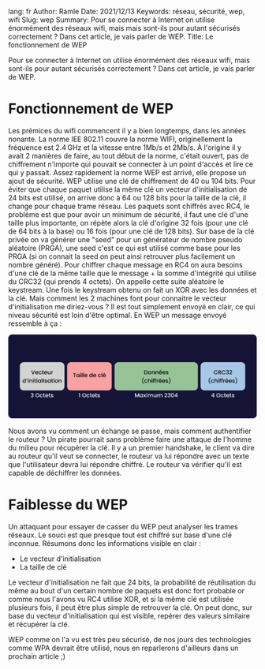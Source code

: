lang: fr
Author: Ramle 
Date: 2021/12/13
Keywords: réseau, sécurité, wep, wifi
Slug: wep
Summary: Pour se connecter à Internet on utilise énormément des réseaux wifi, mais mais sont-ils pour autant sécurisés correctement ? Dans cet article, je vais parler de WEP.
Title: Le fonctionnement de WEP


Pour se connecter à Internet on utilise énormément des réseaux wifi, mais sont-ils pour autant sécurisés correctement ? Dans cet article, je vais parler de WEP.

# Fonctionnement de WEP

Les prémices du wifi commencent il y a bien longtemps, dans les années nonante. La norme IEE 802.11 couvre la norme WIFI, originellement la fréquence est 2.4 GHz et la vitesse entre 1Mb/s et 2Mb/s. À l'origine il y avait 2 manières de faire, au tout début de la norme, c'était ouvert, pas de chiffrement n'importe qui pouvait se connecter à un point d'accès et lire ce qui y passait. Assez rapidement la norme WEP est arrivé, elle propose un ajout de sécurité.
WEP utilise une clé de chiffrement de 40 ou 104 bits. Pour éviter que chaque paquet utilise la même clé un vecteur d'initialisation de 24 bits est utilisé, on arrive donc à 64 ou 128 bits pour la taille de la clé, il change pour chaque trame réseau. Les paquets sont chiffrés avec RC4, le problème est que pour avoir un minimum de sécurité, il faut une clé d'une taille plus importante, on répète alors la clé d'origine 32 fois (pour une clé de 64 bits à la base) ou 16 fois (pour une clé de 128 bits). Sur base de la clé privée on va générer une "seed" pour un générateur de nombre pseudo aléatoire (PRGA), une seed c'est ce qui est utilisé comme base pour les PRGA (si on connait la seed on peut ainsi retrouver plus facilement un nombre généré). Pour chiffrer chaque message en RC4 on aura besoins d'une clé de la même taille que le message + la somme d'intégrité qui utilise du CRC32 (qui prends 4 octets). On appelle cette suite aléatoire le keystream. Une fois le keystream obtenu on fait un XOR avec les données et la clé. Mais comment les 2 machines font pour connaitre le vecteur d'initialisation me diriez-vous ?  Il est tout simplement envoyé en clair, ce qui niveau sécurité est loin d'être optimal.
En WEP un message envoyé ressemble à ça :

![Schéma frame webp](/static/img/wep/frame_wep.webp)

Nous avons vu comment un échange se passe, mais comment authentifier le routeur ? Un pirate pourrait sans problème faire une attaque de l'homme du milieu pour récupérer la clé. Il y a un premier handshake, le client va dire au routeur qu'il veut se connecter, le routeur va lui répondre avec un texte que l'utilisateur devra lui répondre chiffré. Le routeur va vérifier qu'il est capable de déchiffrer les données.

# Faiblesse du WEP

Un attaquant pour essayer de casser du WEP peut analyser les trames réseaux. Le souci est que presque tout est chiffré sur base d'une clé inconnue. Résumons donc les informations visible en clair :

- Le vecteur d'initialisation
- La taille de clé

Le vecteur d'initialisation ne fait que 24 bits, la probabilité de réutilisation du même au bout d'un certain nombre de paquets est donc fort probable or comme nous l'avons vu RC4 utilise XOR, et si la même clé est utilisée plusieurs fois, il peut être plus simple de retrouver la clé. On peut donc, sur base du vecteur d'initialisation qui est visible, repérer des valeurs similaire et récupérer la clé.

WEP comme on l'a vu est très peu sécurisé, de nos jours des technologies comme WPA devrait être utilisé, nous en reparlerons d'ailleurs dans un prochain article ;) 